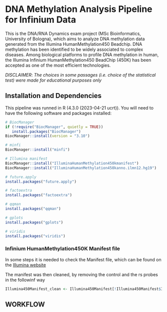 # DNA Methylation Analysis Pipeline for Infinium Data

This is the DNA/RNA Dynamics exam project (MSc Bioinformatics, University of Bologna), which aims to analyze DNA methylation data generated from the Illumina HumanMethylation450 Beadchip.
DNA methylation has been identified to be widely associated to complex diseases. Among biological platforms to profile DNA methylation in human, the Illumina Infinium HumanMethylation450 BeadChip (450K) has been accepted as one of the most efficient technologies. 

*DISCLAIMER*: *The choices in some passages (i.e. choice of the statistical test) were made for educational purposes only*


## Installation and Dependencies
This pipeline was runned in R (4.3.0 (2023-04-21 ucrt)).
You will need to have the following software and packages installed:

 ```r
# BiocManager
if (!require("BiocManager", quietly = TRUE))
    install.packages("BiocManager")
BiocManager::install(version = "3.10")

# minfi
BiocManager::install("minfi")

# Illumina manifest
BiocManager::install("IlluminaHumanMethylation450kmanifest")
BiocManager::install("IlluminaHumanMethylation450kanno.ilmn12.hg19")

# future.apply 
install.packages("future.apply")

# factoextra
install.packages("factoextra")

# qqman
install.packages("qqman")

# gplots
install.packages("gplots")

# viridis
install.packages("viridis")
```


### Infinium HumanMethylation450K Manifest file
In some steps it is needed to check the Manifest file, which can be found on the [Illumina website](http://support.illumina.com/array/array_kits/infinium_humanmethylation450_beadchip_kit/downloads.html)

The manifest was then cleaned, by removing the control and the rs probes in the followinf way

```r
Illumina450Manifest_clean <- Illumina450Manifest[!Illumina450Manifest$IlmnID %in% notMappedToCHR$IlmnID,]
```

## WORKFLOW
